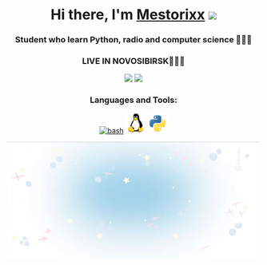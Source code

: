 <h1 align="center">Hi there, I'm <a href="https://github.com/mestorixx" target="_blank">Mestorixx</a> <img src="https://github.com/blackcater/blackcater/raw/main/images/Hi.gif" height="32"/></h1>

<h3 align="center">Student who learn Python, radio and computer science 🤍💙💓</h3>

<h3 align="center">LIVE IN NOVOSIBIRSK💚💙🤍</h3>

<p align="center">
    <a href='https://www.vivaldi.com'><img src="https://img.shields.io/badge/Vivaldi-EF3939?style=for-the-badge&logo=Vivaldi&logoColor=white"></a>
    <a href='https://t.me/mestorixx'><img src='https://img.shields.io/badge/Telegram-2CA5E0?style=for-the-badge&logo=telegram&logoColor=white'></a>
    </p>

<h3 align="center">Languages and Tools:</h3>

<p align="center"> 
    <a href='https://www.gnu.org/software/bash/'><img src="https://www.vectorlogo.zone/logos/gnu_bash/gnu_bash-icon.svg" alt="bash" width="40" height="40"></a>
    <a href='https://www.linux.org/'><img src="https://raw.githubusercontent.com/devicons/devicon/master/icons/linux/linux-original.svg" alt="linux" width="40" height="40"></a>
    <a href='https://www.python.org'><img src="https://raw.githubusercontent.com/devicons/devicon/master/icons/python/python-original.svg" alt="python" width="40" height="40"></a>
    </p>

![wallpaper](https://github.com/Mestorixx/Mestorixx/blob/main/5f025d1f9ce85ec4cb4c2ff7fa020118.jpg)
